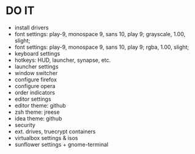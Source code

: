 # DO IT

- install drivers
- font settings: play-9, monospace 9, sans 10, play 9; grayscale, 1.00, slight;
- font settings: play-9, monospace 9, sans 10, play 9; rgba, 1.00, slight;
- keyboard settings
- hotkeys: HUD, launcher, synapse, etc.
- launcher settings
- window switcher
- configure firefox
- configure opera
- order indicators
- editor settings
- editor theme: github
- zsh theme: jreese
- idea theme: github
- security
- ext. drives, truecrypt containers
- virtualbox settings & isos
- sunflower settings + gnome-terminal

